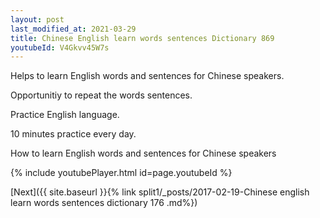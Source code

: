 ```yaml
---
layout: post
last_modified_at: 2021-03-29
title: Chinese English learn words sentences Dictionary 869 
youtubeId: V4Gkvv45W7s
---
```

 
 
Helps to learn English words and sentences for Chinese speakers.

Opportunitiy to repeat the words sentences. 

Practice English language. 
 
10 minutes practice every day. 
 
How to learn English words and sentences for Chinese speakers 
 
{% include youtubePlayer.html id=page.youtubeId %}
 
 
[Next]({{ site.baseurl }}{% link  split1/_posts/2017-02-19-Chinese english learn words sentences dictionary 176 .md%})
 
